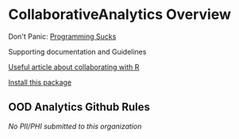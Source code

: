 # CollaborativeAnalytics Overview
Don't Panic: [Programming Sucks](https://www.stilldrinking.org/programming-sucks)

Supporting documentation and Guidelines

[Useful article about collaborating with R](https://swcarpentry.github.io/r-novice-inflammation/06-best-practices-R/)

[Install this package](https://krlmlr.github.io/rprojroot/)

## OOD Analytics Github Rules
*No PII/PHI submitted to this organization*